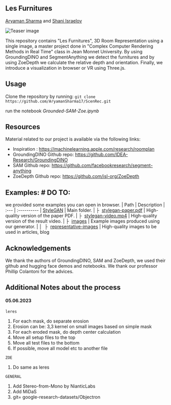 ## Les Furnitures 
[Aryaman Sharma](https://github.com/AryamanSharma17) and [Shani Israelov](https://github.com/shani1610)

![Teaser image]()

This repository contains "Les Furnitures", 3D Room Representation using a single image, a master project done in "Complex Computer Rendering Methods in Real Time" class in Jean Monnet University. By using GroundingDINO and SegmentAnything we detect the furnitures and by using ZoeDepth we calculate the relative depth and orientation. 
Finally, we introduce a visualization in browser or VR using Three.js.

## Usage
Clone the repository by running:
``
git clone https://github.com/AryamanSharma17/ScenRec.git
``

run the notebook *Grounded-SAM-Zoe.ipynb*

## Resources

Material related to our project is available via the following links:

- Inspiration : https://machinelearning.apple.com/research/roomplan
- GroundingDINO Github repo: https://github.com/IDEA-Research/GroundingDINO
- SAM Github repo: https://github.com/facebookresearch/segment-anything
- ZoeDepth Github repo: https://github.com/isl-org/ZoeDepth

## Examples: # DO TO:

we provided some examples you can open in browser.
| Path | Description
| :--- | :----------
| [StyleGAN](https://drive.google.com/open?id=1uka3a1noXHAydRPRbknqwKVGODvnmUBX) | Main folder.
| &boxvr;&nbsp; [stylegan-paper.pdf](https://drive.google.com/open?id=1v-HkF3Ehrpon7wVIx4r5DLcko_U_V6Lt) | High-quality version of the paper PDF.
| &boxvr;&nbsp; [stylegan-video.mp4](https://drive.google.com/open?id=1uzwkZHQX_9pYg1i0d1Nbe3D9xPO8-qBf) | High-quality version of the result video.
| &boxvr;&nbsp; [images](https://drive.google.com/open?id=1-l46akONUWF6LCpDoeq63H53rD7MeiTd) | Example images produced using our generator.
| &boxv;&nbsp; &boxvr;&nbsp; [representative-images](https://drive.google.com/open?id=1ToY5P4Vvf5_c3TyUizQ8fckFFoFtBvD8) | High-quality images to be used in articles, blog

## Acknowledgements

We thank the authors of GroundingDINO, SAM and ZoeDepth, we used their github and hugging face demos and notebooks. 
We thank our professor Phillip Colantoni for the advices. 

## Additional Notes about the process

#### 05.06.2023
`leres`
1. For each mask, do separate erosion
2. Erosion can be: 3,3 kernel on small images based on simple mask
3. For each eroded mask, do depth center calculation
4. Move all setup files to the top
5. Move all test files to the bottom
6. If possible, move all model etc to another file

 
`ZOE`
1. Do same as leres


`GENERAL`
1. Add Stereo-from-Mono by NianticLabs
2. Add MiDaS
3. git= google-research-datasets/Objectron
